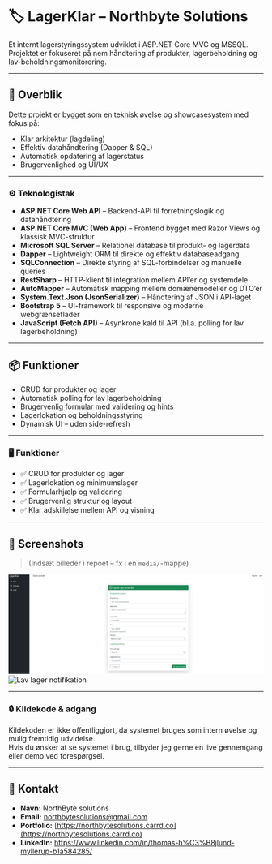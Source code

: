 # 🏷️ LagerKlar – Northbyte Solutions

Et internt lagerstyringssystem udviklet i ASP.NET Core MVC og MSSQL. Projektet er fokuseret på nem håndtering af produkter, lagerbeholdning og lav-beholdningsmonitorering.

---

## 🚀 Overblik

Dette projekt er bygget som en teknisk øvelse og showcasesystem med fokus på:
- Klar arkitektur (lagdeling)
- Effektiv datahåndtering (Dapper & SQL)
- Automatisk opdatering af lagerstatus
- Brugervenlighed og UI/UX

---

### ⚙️ Teknologistak

- **ASP.NET Core Web API** – Backend-API til forretningslogik og datahåndtering  
- **ASP.NET Core MVC (Web App)** – Frontend bygget med Razor Views og klassisk MVC-struktur  
- **Microsoft SQL Server** – Relationel database til produkt- og lagerdata  
- **Dapper** – Lightweight ORM til direkte og effektiv databaseadgang  
- **SQLConnection** – Direkte styring af SQL-forbindelser og manuelle queries  
- **RestSharp** – HTTP-klient til integration mellem API’er og systemdele  
- **AutoMapper** – Automatisk mapping mellem domænemodeller og DTO’er  
- **System.Text.Json (JsonSerializer)** – Håndtering af JSON i API-laget  
- **Bootstrap 5** – UI-framework til responsive og moderne webgrænseflader  
- **JavaScript (Fetch API)** – Asynkrone kald til API (bl.a. polling for lav lagerbeholdning)

---

## 📦 Funktioner
- CRUD for produkter og lager
- Automatisk polling for lav lagerbeholdning
- Brugervenlig formular med validering og hints
- Lagerlokation og beholdningsstyring
- Dynamisk UI – uden side-refresh

---

### 🖥️ Funktioner

- ✅ CRUD for produkter og lager
- ✅ Lagerlokation og minimumslager
- ✅ Formularhjælp og validering
- ✅ Brugervenlig struktur og layout
- ✅ Klar adskillelse mellem API og visning

---

## 📸 Screenshots

> (Indsæt billeder i repoet – fx i en `media/`-mappe)

![Produktoprettelse](media/opret-produkt.png)
![Lav lager notifikation](media/lav-lager-alert.png)

---

### 🔒 Kildekode & adgang

Kildekoden er ikke offentliggjort, da systemet bruges som intern øvelse og mulig fremtidig udvidelse.  
Hvis du ønsker at se systemet i brug, tilbyder jeg gerne en live gennemgang eller demo ved forespørgsel.

---

## 📩 Kontakt

- **Navn:** NorthByte solutions 
- **Email:** [northbytesolutions@gmail.com](mailto:northbytesolutions@gmail.com)
- **Portfolio:** [https://northbytesolutions.carrd.co](https://northbytesolutions.carrd.co)
- **LinkedIn:** https://www.linkedin.com/in/thomas-h%C3%B8jlund-myllerup-b1a584285/
